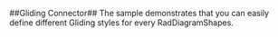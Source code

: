 ##Gliding Connector##
The sample demonstrates that you can easily define different Gliding styles for every RadDiagramShapes.